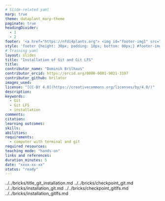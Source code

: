 ```yaml
---
# Slide-related yaml
marp: true
theme: dataplant_marp-theme
paginate: true
headingDivider: 
  - 1
  - 2
footer: '<a href="https://nfdi4plants.org"> <img id="footer-img1" src="../../images/_logos/DataPLANT/DataPLANT_logo_square_bg_transparent.svg"></a> <a href="https://creativecommons.org/licenses/by/4.0/"><img id="footer-img2" src="../../images/_logos/CreativeCommons/by.svg"> </a>'
style: 'footer {height: 30px; padding: 10px; bottom: 00px;} #footer-img1 {height: 30px; padding-left: 0px;} #footer-img2 {height: 20px; padding-left: 20px; opacity: 0.5;}'
# Training yaml
layout: slides
title: "Installation of Git and Git LFS"
title: 
contributor_name: "Dominik Brilhaus"
contributor_orcid: https://orcid.org/0000-0001-9021-3197
contributor_github: brilator
images_used:
license: "[CC-BY 4.0](https://creativecommons.org/licenses/by/4.0/)"
description:
keywords:
  - Git
  - Git LFS
  - installation
comments:
citation:
learning outcomes:
skills:
abilities:
requirements:
  - computer with terminal and git
required resources:
teaching mode: "hands-on"
links and references:
duration_minutes: 5
date: "xxxx-xx-xx"
status: "ready"
---
```


../../bricks/title_git_installation.md
../../bricks/checkpoint_git.md
../../bricks/installation_git.md
../../bricks/checkpoint_gitlfs.md
../../bricks/installation_gitlfs.md
